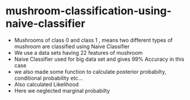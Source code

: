 # mushroom-classification-using-naive-classifier

- Mushrooms of class 0 and class 1 , means two different types of mushroom are classified using Naive Classifier
- We use a data sets having 22 features of mushroom
- Naive Classifier used for big data set and gives 99% Accuracy in this case
- we also made some function to calculate posterior probabilty, conditional probability etc... 
- Also calculated Likelihood 
- Here we neglected marginal probabilty
